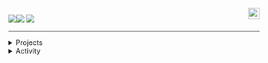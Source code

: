 <div align="">
    <br/>

  <img align="right" width="23" src="https://github.com/hyosikkk/hyosikkk/assets/75469131/f3735e2a-2fb1-4e7f-bbea-81f5698213b0" />

  <a href="https://hyosik-ai.tistory.com"><img src="https://img.shields.io/badge/치열한 낭만가-E5511E?style=badge&logo=Tistory&logoColor=white"/></a><a href="https://www.instagram.com/chlgytlr"><img src="https://img.shields.io/badge/instagram-d62976?style=badge&logo=Instagram&logoColor=white"/></a> <a href="https://solved.ac/profile/zkdls0785"><img src="http://mazassumnida.wtf/api/mini/generate_badge?boj=zkdls0785&theme=dark"/></a>


   
  ---

<details>
<summary>Projects</summary>
<div markdown="1">


|출시|프로젝트|소개|바로가기|
|:-:|:-|:-|:-:|
|<sub>2025.07</sub> | **💻 Codeground** | Codeground : 게임으로 즐기는 1 대1  코딩테스트 배틀 플랫폼 |  |


</div>
</details>

<details>
<summary>Activity</summary>
<div markdown="1">
  
|기간|활동|기수|
|:-:|-:|:-|
|<sub>2025.03 ~ 25.07</sub> | 크래프톤 정글 수료 | 8기 |
|<sub>2024.09 ~ 25.03</sub> | GDG on Campus in CNU. DevRel Core Member | 1기 |

|-|-|-|


</div>
</details>
